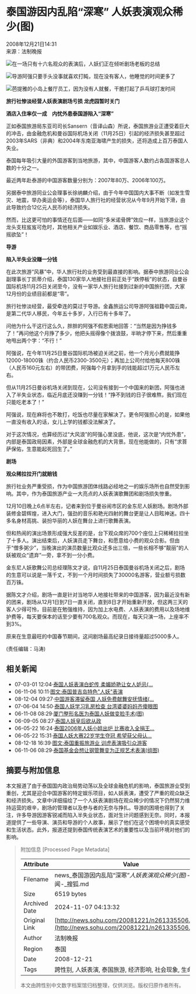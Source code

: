 # 泰国游因内乱陷“深寒” 人妖表演观众稀少(图)

2008年12月21日14:31  
来源：法制晚报

![在一场只有十六名观众的表演后，人妖们正在倾听剧场老板的总结](https://photocdn.sohu.com/20081221/Img261335507.jpg)

![导游阿强只要手头没事就喜欢打盹，现在没有客人，他睡觉的时间更多了](https://photocdn.sohu.com/20081221/Img261335508.jpg)

![芭提雅的小岛上餐厅员工，因为没有人就餐，干脆打起了乒乓球打发时间](https://photocdn.sohu.com/20081221/Img261335509.jpg)

**旅行社惨淡经营人妖表演剧场亏损 龙虎园暂时关门**

**酒店入住率仅一成　内忧外患泰国游陷入“深寒”**

正如泰国旅游局东亚司司长Sansern（音译山森）所说，泰国旅游业正遭受着巨大的冲击，由金融危机和曼谷国际机场关闭（11月25日）引起的经济损失甚至超过2003年SARS（非典）和2004年东南亚海啸产生的损失，还将造成上百万泰国人失业。

泰国每年吸引大量的外国游客到当地旅游，其中，中国游客人数约占各国游客总人数的十分之一。

最近两年赴泰游的中国游客数量分别为：2007年80万、2006年100万。

另据泰中旅游同业公会理事长徐纳麟介绍，由于今年中国国内大事不断（如发生雪灾、地震，举办奥运会等），泰国华人旅行社的经营状况从今年9月开始下滑，由此导致约合12亿元人民币的经济损失。

然而，比这更可怕的事情还在后面——如同“多米诺骨牌”效应一样，当旅游业这个龙头支柱岌岌可危时，其他相关产业如娱乐业、酒店、餐饮、商品零售等，也“摇摇欲坠”！

**导游**

**陷入半失业没赚一分钱**

在此次旅游“风暴”中，华人旅行社的业务受到最直接的影响。据泰中旅游同业公会副理事长丁凯蒂介绍，泰国130家华人地接社目前正处于“跌停板”的状态，自曼谷国际机场11月25日关闭至今，没有一家华人旅行社接到过新的中国旅行团，大家12月份的业绩目前都是“零”。

旅行社惨淡经营，最受牵连的莫过于导游。金鑫旅运公司导游阿强祖籍中国云南，是第二代华人移民，今年五十多岁，入行已有十多年了。

问他为什么干这行这么久，胖胖的阿强不假思索地回答：“当然是因为挣钱多了！”再问他这个月挣了多少，他把头摇得像个拨浪鼓，半晌才停下来，然后重重地甩出两个字：“不行！”

阿强说，在今年11月25日曼谷国际机场被迫关闭之前，他一个月光小费就能挣12000-18000铢（约合人民币2300-3500元）；再加上公司付给他每天800铢（人民币160元左右）的带团费，阿强每个月拿到手的钱能超过1万元人民币左右。

但从11月25日曼谷机场关闭到现在，公司没有接到一个中国来的新团，阿强也进入了半失业状态，临近月底还没赚到一分钱！“挣不到钱的日子很难熬，我们现在只能吃老本了！”

阿强说，现在麻将也不敢打，吃饭也尽量在家解决了。更令阿强担心的是，如果他一直没有收入的话，女儿上学的钱都没法解决了。

对于这次情况，也算经历过“大风浪”的阿强心里没底，他说，这次是“内忧外患”，内部是泰国政局因素，外部是全球金融危机的大背景。现在他能做的，只有“求菩萨保佑，生意能起死回生了。”

**剧场**

**观众稀拉拉开门就赔钱**

旅行社业务严重受损，作为中国旅游团体线路必经地之一的娱乐场所也自然受到影响。其中，作为泰国旅游产业一大亮点的人妖表演歌舞团和剧场损失惨重。

12月10日晚上6点半左右，记者来到位于曼谷闹市区的金东尼人妖剧场。剧场外部装修金碧辉煌，进入大门，强劲的音乐和艳光四射的舞台更是让人目眩神迷。四十多名身材高挑、装扮华丽的人妖在舞台上进行歌舞表演。

但和热闹的演出场景形成强大反差的是，台下观众席的700个座位上只稀稀拉拉坐了十多人。演出结束后，人妖演员走下舞台，和愿意给小费的观众合影。但由于“僧多粥少”，当晚演出的演员数量比观众还多出三倍，一些长相不够“靓丽”的人妖被观众“遗弃”一旁，拿不到一分小费。

金东尼人妖歌舞公司总经理陈文才说，自11月25日泰国曼谷机场关闭之后，剧场的生意可以说是一落千丈，不到一个月时间损失了30000名游客，营业额亏损数百万铢。

据陈文才介绍，剧场一直是针对当地华人地接社带来的中国游客，因为最近没有新的团来，剧场从12月1日到7日一直关闭，直到8日才开始重新开放，但这两三天的客人少得可怜，目前是在勉强维持，因为加上水电费、人妖表演的费用以及场地维护费等，每天要保本的话至少要有700名观众。而现在，每天只演一场，上座率不到3%。

原来在生意最旺的中国春节期间，这间剧场最高纪录日接待量超过5000多人。

(责任编辑：马涛)

## 相关新闻

- 07-03-01 12:04·[泰国人妖表演白蛇传 柔媚娇艳让女人妒忌(...](https://news.sohu.com/20070301/n248437747.shtml)
- 06-11-06 10:11·[图文:泰国普吉岛特色"人妖"表演](https://news.sohu.com/20061106/n246217660.shtml)
- 08-12-04 09:27·[中国游客滞留泰国 人妖免费献舞安抚情绪(...](https://news.sohu.com/20081204/n261011981.shtml)
- 07-06-04 14:50·[泰国人妖学习乳房检查 台湾婆婆妈妈齐傻眼图](https://news.sohu.com/20070604/n250386093.shtml)
- 06-11-08 08:29·[厦门整形名医为泰国人妖做变脸手术(图)](https://news.sohu.com/20061108/n246260388.shtml)
- 06-09-05 08:27·[泰国人妖皇后欲从政](https://news.sohu.com/20060905/n245164799.shtml)
- 06-05-22 16:24·[泰国2006年人妖小姐出炉 比赛收入全捐王...](https://news.sohu.com/20060522/n243352613.shtml)
- 06-05-22 15:31·[泰国人妖大赛22岁学生夺冠 希望获父母认...](https://news.sohu.com/20060522/n243351624.shtml)
- 08-12-18 16:39·[图文:泰国重振旅游业 训虎表演吸引众游客](https://news.sohu.com/20081218/n261293931.shtml)
- 06-11-06 08:29·[泰国基金会想让钢管舞变为正规艺术表演(组图)](https://news.sohu.com/20061106/n246213876.shtml)

## 摘要与附加信息

<!-- tcd_abstract -->
本文报道了由于泰国国内政治局势动荡以及全球金融危机的影响，泰国旅游业受到重创，尤其是迎合中国游客的特定娱乐项目，如人妖表演，遭受了严重的观众缺乏和经济损失。文章中详细描绘了一个人妖表演剧场在观众稀少的情况下仍然努力维持运营的艰辛，剧场的管理者以及参与者的无奈与挣扎。导游的困境也得到了关注，许多导游因游客锐减而陷入半失业状态，面对生计问题感到无奈。同时，本报道提供了一些导演、演员和导游的个人故事，展示了他们在这个困境中的真实感受和生活状态。此外，报道还提到泰国传统表演艺术的重要性以及当前环境对他们的影响。
<!-- tcd_abstract_end -->

> 附加信息 [Processed Page Metadata]
>
> | Attribute       | Value                                  |
> |-----------------|----------------------------------------|
> | Filename        | news_泰国游因内乱陷“深寒”_人妖表演观众稀少(图)_-_新闻-_搜狐.md                             |
> | Size            | 6519 bytes                           |
> | Archived Date   | 2024-11-07 04:13:32                             |
> | Original Link   | [http://news.sohu.com/20081221/n261335506.shtml](http://news.sohu.com/20081221/n261335506.shtml)                       |
> | Author          | 法制晚报                               |
> | Region          | 泰国                               |
> | Date            | 2008-12-21                                 |
> | Tags            | 跨性别, 人妖表演, 泰国旅游, 经济影响, 社会现象, 生命故事                                 |
>
> 本文由跨性别中文数字档案馆归档整理，仅供浏览。版权归原作者所有。
>
